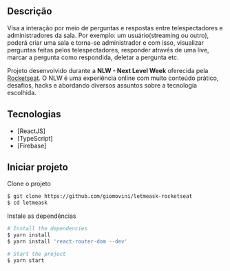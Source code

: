 
## Descrição

Visa a interação por meio de perguntas e respostas entre telespectadores e administradores da sala. Por exemplo: um usuário(streaming ou outro),
poderá criar uma sala e torna-se administrador e com isso, visualizar perguntas feitas pelos telespectadores, responder através de uma live, 
marcar a pergunta como respondida, deletar a pergunta etc.

Projeto desenvolvido durante a **NLW - Next Level Week** oferecida pela [Rocketseat](https://blog.rocketseat.com.br/primeira-next-level-week/).
O NLW é uma experiência online com muito conteúdo prático, desafios, hacks e abordando diversos assuntos sobre a tecnologia escolhida.

## Tecnologias

- [ReactJS]
- [TypeScript]
- [Firebase]

## Iniciar projeto

Clone o projeto

```bash
$ git clone https://github.com/giomovini/letmeask-rocketseat
$ cd letmeask
```

Instale as dependências
```bash
# Install the dependencies
$ yarn install
$ yarn install 'react-router-dom --dev'

# Start the project
$ yarn start
```
